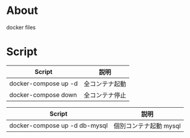 # About
docker files

# Script

Script | 説明
--- | ---
docker-compose up -d | 全コンテナ起動
docker-compose down | 全コンテナ停止

Script | 説明
--- | ---
docker-compose up -d db-mysql | 個別コンテナ起動 mysql

